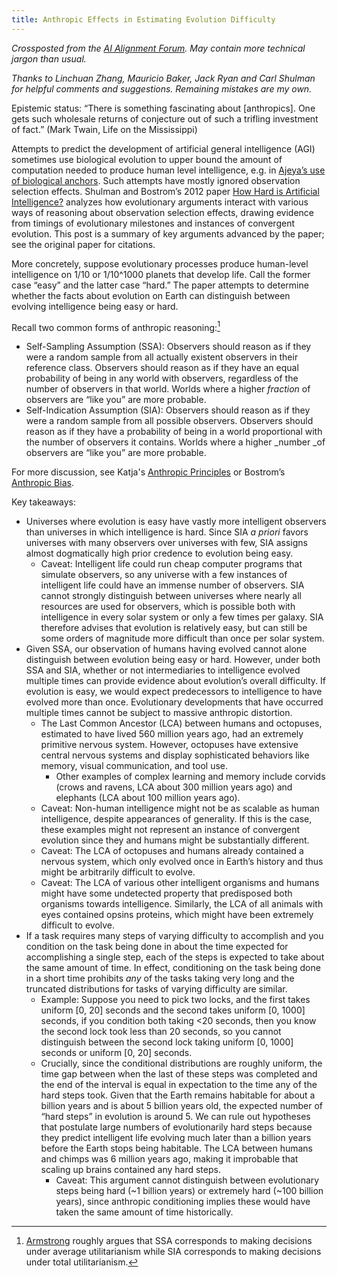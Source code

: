 ```yaml
---
title: Anthropic Effects in Estimating Evolution Difficulty
---
```


*Crossposted from the [AI Alignment Forum](https://alignmentforum.org/posts/pg6Z5tiuXotGTWaG8/anthropic-effects-in-estimating-evolution-difficulty). May contain more technical jargon than usual.*

_Thanks to Linchuan Zhang, Mauricio Baker, Jack Ryan and Carl Shulman for helpful comments and suggestions. Remaining mistakes are my own._

Epistemic status: “There is something fascinating about [anthropics]. One gets such wholesale returns of conjecture out of such a trifling investment of fact.” (Mark Twain, Life on the Mississippi)

Attempts to predict the development of artificial general intelligence (AGI) sometimes use biological evolution to upper bound the amount of computation needed to produce human level intelligence, e.g. in [Ajeya’s use of biological anchors](https://www.lesswrong.com/posts/KrJfoZzpSDpnrv9va/draft-report-on-ai-timelines). Such attempts have mostly ignored observation selection effects. Shulman and Bostrom’s 2012 paper [How Hard is Artificial Intelligence?](https://www.nickbostrom.com/aievolution.pdf) analyzes how evolutionary arguments interact with various ways of reasoning about observation selection effects, drawing evidence from timings of evolutionary milestones and instances of convergent evolution. This post is a summary of key arguments advanced by the paper; see the original paper for citations.

More concretely, suppose evolutionary processes produce human-level intelligence on 1/10 or 1/10^1000 planets that develop life. Call the former case “easy” and the latter case “hard.” The paper attempts to determine whether the facts about evolution on Earth can distinguish between evolving intelligence being easy or hard.

Recall two common forms of anthropic reasoning:[^ADT]

* Self-Sampling Assumption (SSA): Observers should reason as if they were a random sample from all actually existent observers in their reference class. Observers should reason as if they have an equal probability of being in any world with observers, regardless of the number of observers in that world. Worlds where a higher _fraction_ of observers are “like you” are more probable.
* Self-Indication Assumption (SIA): Observers should reason as if they were a random sample from all possible observers. Observers should reason as if they have a probability of being in a world proportional with the number of observers it contains. Worlds where a higher _number _of observers are “like you” are more probable.

[^ADT]: [Armstrong](https://www.fhi.ox.ac.uk/wp-content/uploads/Anthropic_Decision_Theory_Tech_Report.pdf) roughly argues that SSA corresponds to making decisions under average utilitarianism while SIA corresponds to making decisions under total utilitarianism.

For more discussion, see Katja's [Anthropic Principles](https://meteuphoric.com/anthropic-principles/) or Bostrom’s [Anthropic Bias](https://en.wikipedia.org/wiki/Anthropic_Bias_(book)).

Key takeaways:

* Universes where evolution is easy have vastly more intelligent observers than universes in which intelligence is hard. Since SIA _a priori_ favors universes with many observers over universes with few, SIA assigns almost dogmatically high prior credence to evolution being easy.
    * Caveat: Intelligent life could run cheap computer programs that simulate observers, so any universe with a few instances of intelligent life could have an immense number of observers. SIA cannot strongly distinguish between universes where nearly all resources are used for observers, which is possible both with intelligence in every solar system or only a few times per galaxy. SIA therefore advises that evolution is relatively easy, but can still be some orders of magnitude more difficult than once per solar system.
* Given SSA, our observation of humans having evolved cannot alone distinguish between evolution being easy or hard. However, under both SSA and SIA, whether or not intermediaries to intelligence evolved multiple times can provide evidence about evolution’s overall difficulty. If evolution is easy, we would expect predecessors to intelligence to have evolved more than once. Evolutionary developments that have occurred multiple times cannot be subject to massive anthropic distortion.
    * The Last Common Ancestor (LCA) between humans and octopuses, estimated to have lived 560 million years ago, had an extremely primitive nervous system. However, octopuses have extensive central nervous systems and display sophisticated behaviors like memory, visual communication, and tool use.
        * Other examples of complex learning and memory include corvids (crows and ravens, LCA about 300 million years ago) and elephants (LCA about 100 million years ago).
    * Caveat: Non-human intelligence might not be as scalable as human intelligence, despite appearances of generality. If this is the case, these examples might not represent an instance of convergent evolution since they and humans might be substantially different.
    * Caveat: The LCA of octopuses and humans already contained a nervous system, which only evolved once in Earth’s history and thus might be arbitrarily difficult to evolve. 
    * Caveat: The LCA of various other intelligent organisms and humans might have some undetected property that predisposed both organisms towards intelligence. Similarly, the LCA of all animals with eyes contained opsins proteins, which might have been extremely difficult to evolve.
* If a task requires many steps of varying difficulty to accomplish and you condition on the task being done in about the time expected for accomplishing a single step, each of the steps is expected to take about the same amount of time. In effect, conditioning on the task being done in a short time prohibits _any_ of the tasks taking very long and the truncated distributions for tasks of varying difficulty are similar. 
    * Example: Suppose you need to pick two locks, and the first takes uniform [0, 20] seconds and the second takes uniform [0, 1000] seconds, if you condition both taking &lt;20 seconds, then you know the second lock took less than 20 seconds, so you cannot distinguish between the second lock taking uniform [0, 1000] seconds or uniform [0, 20] seconds.
    * Crucially, since the conditional distributions are roughly uniform, the time gap between when the last of these steps was completed and the end of the interval is equal in expectation to the time any of the hard steps took. Given that the Earth remains habitable for about a billion years and is about 5 billion years old, the expected number of “hard steps” in evolution is around 5. We can rule out hypotheses that postulate large numbers of evolutionarily hard steps because they predict intelligent life evolving much later than a billion years before the Earth stops being habitable. The LCA between humans and chimps was 6 million years ago, making it improbable that scaling up brains contained any hard steps.
        * Caveat: This argument cannot distinguish between evolutionary steps being hard (~1 billion years) or extremely hard (~100 billion years), since anthropic conditioning implies these would have taken the same amount of time historically.